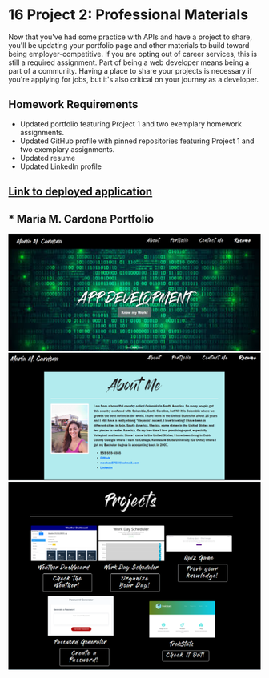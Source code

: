# 16 Project 2: Professional Materials
Now that you've had some practice with APIs and have a project to share, you'll be updating your portfolio page and other materials to build toward being employer-competitive.
If you are opting out of career services, this is still a required assignment. Part of being a web developer means being a part of a community. Having a place to share your projects is necessary if you're applying for jobs, but it's also critical on your journey as a developer.

## Homework Requirements
* Updated portfolio featuring Project 1 and two exemplary homework assignments.
* Updated GitHub profile with pinned repositories featuring Project 1 and two exemplary assignments.
* Updated resume
* Updated LinkedIn profile

## [Link to deployed application](https://mechas8703.github.io/02-Advanced-CSS-Portfolio/)

## * Maria M. Cardona Portfolio
![Portfolio](./assets1/css/Portfolio1.PNG)
![AboutMe](./assets1/css/Portfolio2.PNG)
![Projects](./assets1/css/Portfolio3.PNG)
